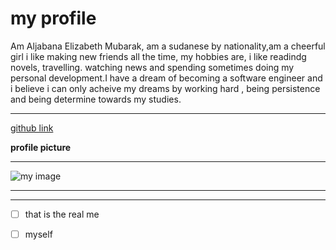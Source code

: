 # my profile

Am Aljabana Elizabeth Mubarak, am a sudanese by nationality,am a cheerful girl i
like making new friends all the time, my hobbies are, i like readindg novels,
travelling. watching news and spending sometimes doing my personal development.I
have a dream of becoming a software engineer and i believe i can only acheive my
dreams by working hard , being persistence and being determine towards my
studies.

---

[github link](https://github.com/aljabana002)

**profile picture**

---

![my image](https://avatars.githubusercontent.com/u/93643180?v=4)

---

---

- [ ] that is the real me

- [ ] myself
